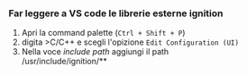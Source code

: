 ### Far leggere a VS code le librerie esterne ignition
1) Apri la command palette (`Ctrl + Shift + P`)
2) digita >C/C++ e scegli l'opizione `Edit Configuration (UI)`
3) Nella voce *include path* aggiungi il path  
    /usr/include/ignition/**